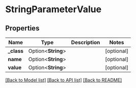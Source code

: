 # StringParameterValue

## Properties

Name | Type | Description | Notes
------------ | ------------- | ------------- | -------------
**_class** | Option<**String**> |  | [optional]
**name** | Option<**String**> |  | [optional]
**value** | Option<**String**> |  | [optional]

[[Back to Model list]](../README.md#documentation-for-models) [[Back to API list]](../README.md#documentation-for-api-endpoints) [[Back to README]](../README.md)


